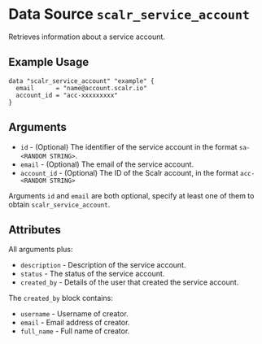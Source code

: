 
# Data Source `scalr_service_account` 

Retrieves information about a service account.

## Example Usage

```hcl
data "scalr_service_account" "example" {
  email      = "name@account.scalr.io"
  account_id = "acc-xxxxxxxxx"
}
```

## Arguments

* `id` - (Optional) The identifier of the service account in the format `sa-<RANDOM STRING>`.
* `email` - (Optional) The email of the service account.
* `account_id` - (Optional) The ID of the Scalr account, in the format `acc-<RANDOM STRING>`

Arguments `id` and `email` are both optional, specify at least one of them to obtain `scalr_service_account`.

## Attributes

All arguments plus:

* `description` - Description of the service account.
* `status` - The status of the service account.
* `created_by` - Details of the user that created the service account.

The `created_by` block contains:

* `username` - Username of creator.
* `email` - Email address of creator.
* `full_name` - Full name of creator.

